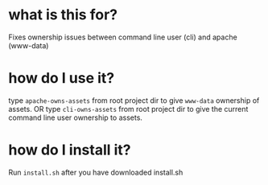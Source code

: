 # what is this for?

Fixes ownership issues between command line user (cli) and apache (www-data)

# how do I use it?

type `apache-owns-assets` from root project dir to give `www-data` ownership of assets.
OR 
type `cli-owns-assets` from root project dir to give the current command line user ownership to assets.

# how do I install it?

Run `install.sh` after you have downloaded install.sh

